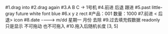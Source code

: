 #1.drag into 
#2.drag again
#3.A B C -> 1号机
#4.前进 后退 跟进
#5.past little-gray future white font blue
#6.x y z rect
#产品：001 数量：1000
#7.前进 < 后退>   icon
#8.date ----> m/dd 星期一 月份 去除
#9.过去填充假数据 readonly 只是显示 不可拖动 也不可拖入
#10.拖入后随机长度 [3, 5]